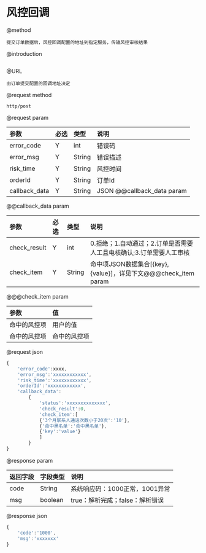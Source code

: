 # 风控回调

@method

```
提交订单数据后，风控回调配置的地址到指定服务，传输风控审核结果
```

@introduction

```

```

@URL

```
由订单提交配置的回调地址决定
```

@request method

```
http/post
```

@request param

| 参数 | 必选 | 类型 | 说明 |
| :--- | :--- | :--- | :--- |
| error\_code | Y | int | 错误码 |
| error\_msg | Y | String | 错误描述 |
| risk\_time | Y | String | 风控时间 |
| orderId | Y | String | 订单Id |
| callback\_data | Y | String | JSON @@callback\_data  param |

@@callback\_data  param

| 参数 | 必选 | 类型 | 说明 |
| :--- | :--- | :--- | :--- |
| check\_result | Y | int | 0.拒绝；1.自动通过；2.订单是否需要人工且电核确认;3.订单需要人工审核 |
| check\_item | Y | String | 命中项JSON数据集合\[{key},{value}\]，详见下文@@@check\_item param |

@@@check\_item param

| 参数 | 值 |
| :--- | :--- |
| 命中的风控项 | 用户的值 |
| 命中的风控项 | 命中的风控项 |

@request json

```js
{
    'error_code':xxxx,
    'error_msg':'xxxxxxxxxxxx',
    'risk_time':'xxxxxxxxxxxx',
    'orderId':'xxxxxxxxxxxx',  
    'callback_data':
        {
            'status':'xxxxxxxxxxxxxx',
            'check_result':0,
            'check_item':[
            {'3个月联系人通话次数小于20次':'10'},
            {'命中黑名单':'命中黑名单'},
            {'key':'value'}
            ]
        }
}
```

@response param

| 返回字段 | 字段类型 | 说明 |
| :--- | :--- | :--- |
| code | String | 系统响应码：1000正常，1001异常 |
| msg | boolean | true：解析完成；false：解析错误 |

@response json

```js
{
    'code':'1000',
    'msg':'xxxxxxx'
}
```



